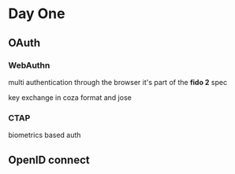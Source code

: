 # Day One
## OAuth

### WebAuthn
multi authentication through the browser it's part of the **fido 2** spec

key exchange in coza format and jose

### CTAP
biometrics based auth

## OpenID connect